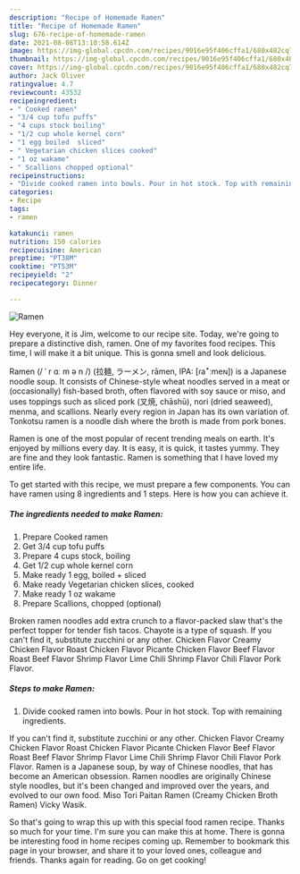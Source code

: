 ```yaml
---
description: "Recipe of Homemade Ramen"
title: "Recipe of Homemade Ramen"
slug: 676-recipe-of-homemade-ramen
date: 2021-08-08T13:10:58.614Z
image: https://img-global.cpcdn.com/recipes/9016e95f406cffa1/680x482cq70/ramen-recipe-main-photo.jpg
thumbnail: https://img-global.cpcdn.com/recipes/9016e95f406cffa1/680x482cq70/ramen-recipe-main-photo.jpg
cover: https://img-global.cpcdn.com/recipes/9016e95f406cffa1/680x482cq70/ramen-recipe-main-photo.jpg
author: Jack Oliver
ratingvalue: 4.7
reviewcount: 43532
recipeingredient:
- " Cooked ramen"
- "3/4 cup tofu puffs"
- "4 cups stock boiling"
- "1/2 cup whole kernel corn"
- "1 egg boiled  sliced"
- " Vegetarian chicken slices cooked"
- "1 oz wakame"
- " Scallions chopped optional"
recipeinstructions:
- "Divide cooked ramen into bowls. Pour in hot stock. Top with remaining ingredients."
categories:
- Recipe
tags:
- ramen

katakunci: ramen 
nutrition: 150 calories
recipecuisine: American
preptime: "PT38M"
cooktime: "PT53M"
recipeyield: "2"
recipecategory: Dinner

---
```



![Ramen](https://img-global.cpcdn.com/recipes/9016e95f406cffa1/680x482cq70/ramen-recipe-main-photo.jpg)

Hey everyone, it is Jim, welcome to our recipe site. Today, we're going to prepare a distinctive dish, ramen. One of my favorites food recipes. This time, I will make it a bit unique. This is gonna smell and look delicious.

Ramen (/ ˈ r ɑː m ə n /) (拉麺, ラーメン, rāmen, IPA: [ɾaꜜːmeɴ]) is a Japanese noodle soup. It consists of Chinese-style wheat noodles served in a meat or (occasionally) fish-based broth, often flavored with soy sauce or miso, and uses toppings such as sliced pork (叉焼, chāshū), nori (dried seaweed), menma, and scallions. Nearly every region in Japan has its own variation of. Tonkotsu ramen is a noodle dish where the broth is made from pork bones.

Ramen is one of the most popular of recent trending meals on earth. It's enjoyed by millions every day. It is easy, it is quick, it tastes yummy. They are fine and they look fantastic. Ramen is something that I have loved my entire life.


To get started with this recipe, we must prepare a few components. You can have ramen using 8 ingredients and 1 steps. Here is how you can achieve it.

<!--inarticleads1-->

##### The ingredients needed to make Ramen:

1. Prepare  Cooked ramen
1. Get 3/4 cup tofu puffs
1. Prepare 4 cups stock, boiling
1. Get 1/2 cup whole kernel corn
1. Make ready 1 egg, boiled + sliced
1. Make ready  Vegetarian chicken slices, cooked
1. Make ready 1 oz wakame
1. Prepare  Scallions, chopped (optional)


Broken ramen noodles add extra crunch to a flavor-packed slaw that&#39;s the perfect topper for tender fish tacos. Chayote is a type of squash. If you can&#39;t find it, substitute zucchini or any other. Chicken Flavor Creamy Chicken Flavor Roast Chicken Flavor Picante Chicken Flavor Beef Flavor Roast Beef Flavor Shrimp Flavor Lime Chili Shrimp Flavor Chili Flavor Pork Flavor. 

<!--inarticleads2-->

##### Steps to make Ramen:

1. Divide cooked ramen into bowls. Pour in hot stock. Top with remaining ingredients.


If you can&#39;t find it, substitute zucchini or any other. Chicken Flavor Creamy Chicken Flavor Roast Chicken Flavor Picante Chicken Flavor Beef Flavor Roast Beef Flavor Shrimp Flavor Lime Chili Shrimp Flavor Chili Flavor Pork Flavor. Ramen is a Japanese soup, by way of Chinese noodles, that has become an American obsession. Ramen noodles are originally Chinese style noodles, but it&#39;s been changed and improved over the years, and evolved to our own food. Miso Tori Paitan Ramen (Creamy Chicken Broth Ramen) Vicky Wasik. 

So that's going to wrap this up with this special food ramen recipe. Thanks so much for your time. I'm sure you can make this at home. There is gonna be interesting food in home recipes coming up. Remember to bookmark this page in your browser, and share it to your loved ones, colleague and friends. Thanks again for reading. Go on get cooking!
